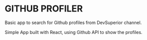 # GITHUB PROFILER

Basic app to search for Github profiles from DevSuperior channel.

Simple App built with React, using Github API to show the profiles.
